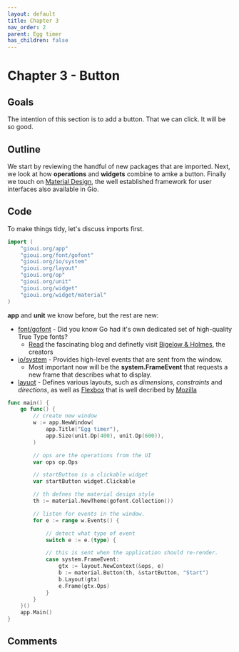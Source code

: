 ```yaml
---
layout: default
title: Chapter 3 
nav_order: 2
parent: Egg timer
has_children: false 
---
```


# Chapter 3 - Button 

## Goals
The intention of this section is to add a button. That we can click. It will be so good.

## Outline

We start by reviewing the handful of new packages that are imported. 
Next, we look at how **operations** and **widgets** combine to amke a button.
Finally we touch on [Material Design](https://material.io/), the well established framework for user interfaces also available in Gio.

## Code

To make things tidy, let's discuss imports first.

```go
import (
	"gioui.org/app"
	"gioui.org/font/gofont"
	"gioui.org/io/system"
	"gioui.org/layout"
	"gioui.org/op"
	"gioui.org/unit"
	"gioui.org/widget"
	"gioui.org/widget/material"
)
```

**app** and **unit** we know before, but the rest are new:
- [font/gofont](https://pkg.go.dev/gioui.org/font/gofont) - Did you know Go had it's own dedicated set of high-quality True Type fonts? 
  - [Read](https://blog.golang.org/go-fonts) the fascinating blog and definetly visit [Bigelow & Holmes](https://bigelowandholmes.typepad.com), the creators
- [io/system](https://pkg.go.dev/gioui.org/io/system]) - Provides high-level events that are sent from the window. 
  - Most important now will be the **system.FrameEvent** that requests a new frame that describes what to display.
- [layuot](https://pkg.go.dev/gioui.org/layout]) - Defines various layouts, such as *dimensions*, *constraints* and *directions*, as well as [Flexbox](https://pkg.go.dev/gioui.org/layout#Flex) that is well decribed by [Mozilla](https://developer.mozilla.org/en-US/docs/Web/CSS/CSS_Flexible_Box_Layout/Basic_Concepts_of_Flexbox)





```go
func main() {
	go func() {
		// create new window
		w := app.NewWindow(
			app.Title("Egg timer"),
			app.Size(unit.Dp(400), unit.Dp(600)),
		)

		// ops are the operations from the UI
		var ops op.Ops

		// startButton is a clickable widget
		var startButton widget.Clickable

		// th defnes the material design style
		th := material.NewTheme(gofont.Collection())

		// listen for events in the window.
		for e := range w.Events() {

			// detect what type of event
			switch e := e.(type) {

			// this is sent when the application should re-render.
			case system.FrameEvent:
				gtx := layout.NewContext(&ops, e)
				b := material.Button(th, &startButton, "Start")
				b.Layout(gtx)
				e.Frame(gtx.Ops)
			}
		}
	}()
	app.Main()
}


```



## Comments

